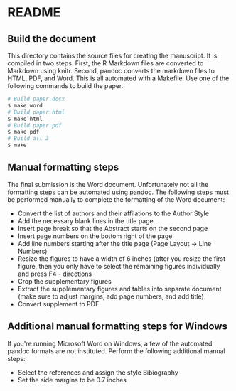 # README

## Build the document

This directory contains the source files for creating the manuscript.
It is compiled in two steps.
First, the R Markdown files are converted to Markdown using knitr.
Second, pandoc converts the markdown files to HTML, PDF, and Word.
This is all automated with a Makefile.
Use one of the following commands to build the paper.

```bash
# Build paper.docx
$ make word
# Build paper.html
$ make html
# Build paper.pdf
$ make pdf
# Build all 3
$ make
```

## Manual formatting steps

The final submission is the Word document.
Unfortunately not all the formatting steps can be automated using pandoc.
The following steps must be performed manually to complete the formatting of the Word document:

*  Convert the list of authors and their affilations to the Author Style
*  Add the necessary blank lines in the title page
*  Insert page break so that the Abstract starts on the second page
*  Insert page numbers on the bottom right of the page
*  Add line numbers starting after the title page (Page Layout -> Line Numbers)
*  Resize the figures to have a width of 6 inches (after you resize the first figure, then you only have to select the remaining figures individually and press F4 - [directions][f4]
*  Crop the supplementary figures
*  Extract the supplementary figures and tables into separate document (make sure to adjust margins, add page numbers, and add title)
*  Convert supplement to PDF

[f4]: http://answers.microsoft.com/en-us/office/forum/office_2010-word/select-multiple-images-in-word-to-resize-all/2061eed7-0522-4127-9b84-f490c02e2d81

## Additional manual formatting steps for Windows

If you're running Microsoft Word on Windows, a few of the automated pandoc formats are not instituted.
Perform the following additional manual steps:

*  Select the references and assign the style Bibiography
*  Set the side margins to be 0.7 inches
